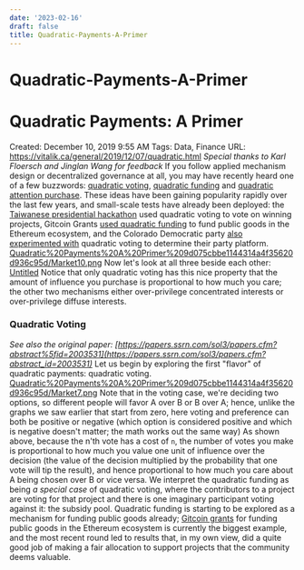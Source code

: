 ```yaml
---
date: '2023-02-16'
draft: false
title: Quadratic-Payments-A-Primer
---
```


# Quadratic-Payments-A-Primer

# Quadratic Payments: A Primer
Created: December 10, 2019 9:55 AM
Tags: Data, Finance
URL: https://vitalik.ca/general/2019/12/07/quadratic.html
*Special thanks to Karl Floersch and Jinglan Wang for feedback*
If you follow applied mechanism design or decentralized governance at all, you may have recently heard one of a few buzzwords: [quadratic voting](https://papers.ssrn.com/sol3/papers.cfm?abstract_id=2003531), [quadratic funding](https://papers.ssrn.com/sol3/papers.cfm?abstract_id=3243656) and [quadratic attention purchase](https://kortina.nyc/essays/speech-is-free-distribution-is-not-a-tax-on-the-purchase-of-human-attention-and-political-power/).
These ideas have been gaining popularity rapidly over the last few years, and small-scale tests have already been deployed: the [Taiwanese presidential hackathon](https://presidential-hackathon.taiwan.gov.tw/en/) used quadratic voting to vote on winning projects, Gitcoin Grants [used quadratic funding](https://vitalik.ca/general/2019/10/24/gitcoin.html) to fund public goods in the Ethereum ecosystem, and the Colorado Democratic party [also experimented with](https://www.wired.com/story/colorado-quadratic-voting-experiment) quadratic voting to determine their party platform.
[Quadratic%20Payments%20A%20Primer%209d075cbbe1144314a4f35620d936c95d/Market10.png](Quadratic%20Payments%20A%20Primer%209d075cbbe1144314a4f35620d936c95d/Market10.png)
Now let's look at all three beside each other:
[Untitled](Quadratic%20Payments%20A%20Primer%209d075cbbe1144314a4f35620d936c95d/Untitled%20Database%209177707e749c4de59838dbf271efe716.csv)
Notice that only quadratic voting has this nice property that the amount of influence you purchase is proportional to how much you care; the other two mechanisms either over-privilege concentrated interests or over-privilege diffuse interests.
### Quadratic Voting
*See also the original paper: [https://papers.ssrn.com/sol3/papers.cfm?abstract%5fid=2003531](https://papers.ssrn.com/sol3/papers.cfm?abstract_id=2003531)*
Let us begin by exploring the first "flavor" of quadratic payments: quadratic voting.
[Quadratic%20Payments%20A%20Primer%209d075cbbe1144314a4f35620d936c95d/Market7.png](Quadratic%20Payments%20A%20Primer%209d075cbbe1144314a4f35620d936c95d/Market7.png)
Note that in the voting case, we're deciding two options, so different people will favor A over B or B over A; hence, unlike the graphs we saw earlier that start from zero, here voting and preference can both be positive or negative (which option is considered positive and which is negative doesn't matter; the math works out the same way)
As shown above, because the n'th vote has a cost of `n`, the number of votes you make is proportional to how much you value one unit of influence over the decision (the value of the decision multiplied by the probability that one vote will tip the result), and hence proportional to how much you care about A being chosen over B or vice versa.
We interpret the quadratic funding as being *a special case* of quadratic voting, where the contributors to a project are voting for that project and there is one imaginary participant voting against it: the subsidy pool.
Quadratic funding is starting to be explored as a mechanism for funding public goods already; [Gitcoin grants](https://vitalik.ca/general/2019/10/24/gitcoin.html) for funding public goods in the Ethereum ecosystem is currently the biggest example, and the most recent round led to results that, in my own view, did a quite good job of making a fair allocation to support projects that the community deems valuable.
